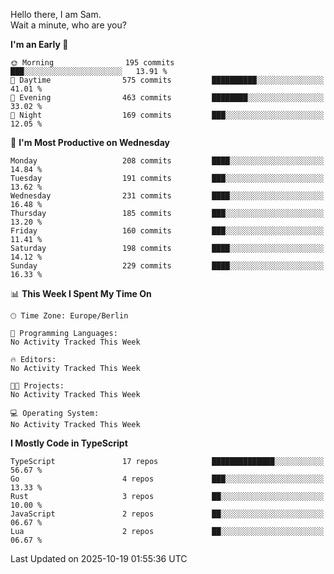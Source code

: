Hello there, I am Sam.  
Wait a minute, who are you?
  
<!--START_SECTION:waka-->
**I'm an Early 🐤** 

```text
🌞 Morning                195 commits         ███░░░░░░░░░░░░░░░░░░░░░░   13.91 % 
🌆 Daytime                575 commits         ██████████░░░░░░░░░░░░░░░   41.01 % 
🌃 Evening                463 commits         ████████░░░░░░░░░░░░░░░░░   33.02 % 
🌙 Night                  169 commits         ███░░░░░░░░░░░░░░░░░░░░░░   12.05 % 
```
📅 **I'm Most Productive on Wednesday** 

```text
Monday                   208 commits         ████░░░░░░░░░░░░░░░░░░░░░   14.84 % 
Tuesday                  191 commits         ███░░░░░░░░░░░░░░░░░░░░░░   13.62 % 
Wednesday                231 commits         ████░░░░░░░░░░░░░░░░░░░░░   16.48 % 
Thursday                 185 commits         ███░░░░░░░░░░░░░░░░░░░░░░   13.20 % 
Friday                   160 commits         ███░░░░░░░░░░░░░░░░░░░░░░   11.41 % 
Saturday                 198 commits         ████░░░░░░░░░░░░░░░░░░░░░   14.12 % 
Sunday                   229 commits         ████░░░░░░░░░░░░░░░░░░░░░   16.33 % 
```


📊 **This Week I Spent My Time On** 

```text
🕑︎ Time Zone: Europe/Berlin

💬 Programming Languages: 
No Activity Tracked This Week

🔥 Editors: 
No Activity Tracked This Week

🐱‍💻 Projects: 
No Activity Tracked This Week

💻 Operating System: 
No Activity Tracked This Week
```

**I Mostly Code in TypeScript** 

```text
TypeScript               17 repos            ██████████████░░░░░░░░░░░   56.67 % 
Go                       4 repos             ███░░░░░░░░░░░░░░░░░░░░░░   13.33 % 
Rust                     3 repos             ██░░░░░░░░░░░░░░░░░░░░░░░   10.00 % 
JavaScript               2 repos             ██░░░░░░░░░░░░░░░░░░░░░░░   06.67 % 
Lua                      2 repos             ██░░░░░░░░░░░░░░░░░░░░░░░   06.67 % 
```




 Last Updated on 2025-10-19 01:55:36 UTC
<!--END_SECTION:waka-->
